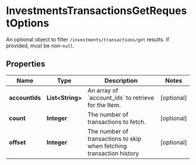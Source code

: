 

# InvestmentsTransactionsGetRequestOptions

An optional object to filter `/investments/transactions/get` results. If provided, must be non-`null`.

## Properties

| Name | Type | Description | Notes |
|------------ | ------------- | ------------- | -------------|
|**accountIds** | **List&lt;String&gt;** | An array of &#x60;account_ids&#x60; to retrieve for the Item. |  [optional] |
|**count** | **Integer** | The number of transactions to fetch.  |  [optional] |
|**offset** | **Integer** | The number of transactions to skip when fetching transaction history |  [optional] |



